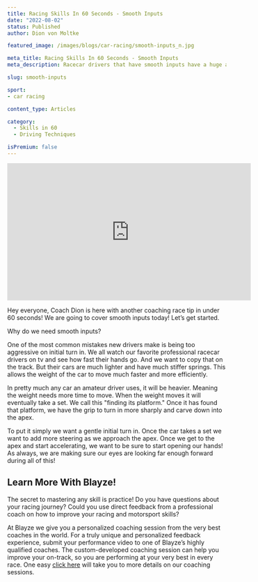 ```yaml
---
title: Racing Skills In 60 Seconds - Smooth Inputs 
date: "2022-08-02"
status: Published
author: Dion von Moltke

featured_image: /images/blogs/car-racing/smooth-inputs_n.jpg

meta_title: Racing Skills In 60 Seconds - Smooth Inputs 
meta_description: Racecar drivers that have smooth inputs have a huge advantage. Find out why and how you can become a smooth driver here.

slug: smooth-inputs

sport:
- car racing

content_type: Articles

category:
  - Skills in 60
  - Driving Techniques 

isPremium: false 
---
```


<iframe id="videoIframe" width="560" height="315" src="https://www.youtube.com/embed/jZUySE3ZwaI" frameborder="0" allow="accelerometer; autoplay; encrypted-media; gyroscope; picture-in-picture" allowfullscreen></iframe>

Hey everyone, Coach Dion is here with another coaching race tip in under 60 seconds! We are going to cover smooth inputs today! Let’s get started.

Why do we need smooth inputs?

One of the most common mistakes new drivers make is being too aggressive on initial turn in. We all watch our favorite professional racecar drivers on tv and see how fast their hands go. And we want to copy that on the track. But their cars are much lighter and have much stiffer springs. This allows the weight of the car to move much faster and more efficiently.

In pretty much any car an amateur driver uses, it will be heavier. Meaning the weight needs more time to move. When the weight moves it will eventually take a set. We call this "finding its platform." Once it has found that platform, we have the grip to turn in more sharply and carve down into the apex.

To put it simply we want a gentle initial turn in. Once the car takes a set we want to add more steering as we approach the apex. Once we get to the apex and start accelerating, we want to be sure to start opening our hands! As always, we are making sure our eyes are looking far enough forward during all of this!

## Learn More With Blayze!

The secret to mastering any skill is practice! Do you have questions about your racing journey? Could you use direct feedback from a professional coach on how to improve your racing and motorsport skills?

At Blayze we give you a personalized coaching session from the very best coaches in the world. For a truly unique and personalized feedback experience, submit your performance video to one of Blayze’s highly qualified coaches. The custom-developed coaching session can help you improve your on-track, so you are performing at your very best in every race. One easy [click here](https://blayze.io/lp/car-racing) will take you to more details on our coaching sessions.



